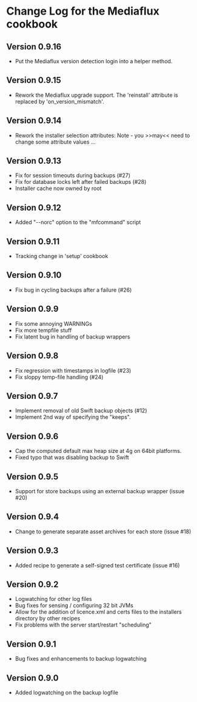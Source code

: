 Change Log for the Mediaflux cookbook
=====================================
Version 0.9.16
--------------
 - Put the Mediaflux version detection login into a helper method.

Version 0.9.15
--------------
 - Rework the Mediaflux upgrade support. The 'reinstall' attribute is
   replaced by 'on_version_mismatch'.

Version 0.9.14
--------------
 - Rework the installer selection attributes: Note - you >>may<<
   need to change some attribute values ...

Version 0.9.13
--------------
 - Fix for session timeouts during backups (#27)
 - Fix for database locks left after failed backups (#28)
 - Installer cache now owned by root

Version 0.9.12
--------------
 - Added "--norc" option to the "mfcommand" script

Version 0.9.11
--------------
 - Tracking change in 'setup' cookbook

Version 0.9.10
-------------
 - Fix bug in cycling backups after a failure (#26)

Version 0.9.9
-------------
 - Fix some annoying WARNINGs
 - Fix more tempfile stuff
 - Fix latent bug in handling of backup wrappers

Version 0.9.8
-------------
 - Fix regression with timestamps in logfile (#23)
 - Fix sloppy temp-file handling (#24)

Version 0.9.7
-------------
 - Implement removal of old Swift backup objects (#12)
 - Implement 2nd way of specifying the "keeps".

Version 0.9.6
-------------
 - Cap the computed default max heap size at 4g on 64bit platforms.
 - Fixed typo that was disabling backup to Swift

Version 0.9.5
-------------
 - Support for store backups using an external backup wrapper (issue #20)

Version 0.9.4
-------------
 - Change to generate separate asset archives for each store (issue #18)

Version 0.9.3
-------------
 - Added recipe to generate a self-signed test certificate (issue #16)

Version 0.9.2
-------------
 - Logwatching for other log files
 - Bug fixes for sensing / configuring 32 bit JVMs
 - Allow for the addition of licence.xml and certs files to the installers directory by other recipes
 - Fix problems with the server start/restart "scheduling"

Version 0.9.1
-------------
 - Bug fixes and enhancements to backup logwatching

Version 0.9.0
-------------
 - Added logwatching on the backup logfile

